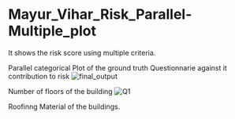 # Mayur_Vihar_Risk_Parallel-Multiple_plot
It shows the risk score using multiple criteria.

Parallel categorical Plot of the ground truth Questionnarie against it contribution to risk
![final_output](https://user-images.githubusercontent.com/87040059/152654503-8c04310b-ff6b-4dbb-bd4a-bdcebf9661fd.png)

Number of floors of the building
![Q1](https://user-images.githubusercontent.com/87040059/152654589-9c37692e-a021-4310-b832-5a4e37a89c03.png)

Roofinng Material of the buildings.

